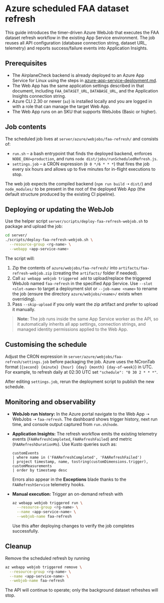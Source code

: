 # Azure scheduled FAA dataset refresh

This guide introduces the timer-driven Azure WebJob that executes the FAA dataset
refresh workflow in the existing App Service environment. The job reuses all API
configuration (database connection string, dataset URL, telemetry) and reports
success/failure events into Application Insights.

## Prerequisites

- The AirplaneCheck backend is already deployed to an Azure App Service for
  Linux using the steps in [azure-app-service-deployment.md](./azure-app-service-deployment.md).
- The Web App has the same application settings described in that document,
  including `FAA_DATASET_URL`, `DATABASE_URL`, and the Application Insights
  connection string.
- Azure CLI 2.30 or newer (`az`) is installed locally and you are logged in with
  a role that can manage the target Web App.
- The Web App runs on an SKU that supports WebJobs (Basic or higher).

## Job contents

The scheduled job lives at `server/azure/webjobs/faa-refresh/` and consists of:

- `run.sh` – a bash entrypoint that finds the deployed backend, enforces
  `NODE_ENV=production`, and runs `node dist/jobs/runScheduledRefresh.js`.
- `settings.job` – a CRON expression (`0 0 */6 * * *`) that fires the job every
  six hours and allows up to five minutes for in-flight executions to stop.

The web job expects the compiled backend (`npm run build` ➝ `dist/`) and
`node_modules/` to be present in the root of the deployed Web App (the default
structure produced by the existing CI pipeline).

## Deploying or updating the WebJob

Use the helper script `server/scripts/deploy-faa-refresh-webjob.sh` to package
and upload the job:

```bash
cd server/
./scripts/deploy-faa-refresh-webjob.sh \
  --resource-group <rg-name> \
  --webapp <app-service-name>
```

The script will:

1. Zip the contents of `azure/webjobs/faa-refresh/` into
   `artifacts/faa-refresh-webjob.zip` (creating the `artifacts/` folder if
   needed).
2. Call `az webapp webjob triggered add` to upload/replace the triggered WebJob
   named `faa-refresh` in the specified App Service. Use `--slot <slot-name>` to
   target a deployment slot or `--job-name <name>` to rename the job (ensure the
   directory `azure/webjobs/<name>/` exists when overriding).
3. Pass `--skip-upload` if you only want the zip artifact and prefer to upload
   it manually.

> **Note:** The job runs inside the same App Service worker as the API, so it
> automatically inherits all app settings, connection strings, and managed
> identity permissions applied to the Web App.

## Customising the schedule

Adjust the CRON expression in `server/azure/webjobs/faa-refresh/settings.job`
before packaging the job. Azure uses the NCronTab format (`{second} {minute}
{hour} {day} {month} {day-of-week}`) in UTC. For example, to refresh daily at
02:30 UTC set `"schedule": "0 30 2 * * *"`.

After editing `settings.job`, rerun the deployment script to publish the new
schedule.

## Monitoring and observability

- **WebJob run history:** In the Azure portal navigate to the Web App ➝ WebJobs ➝
  `faa-refresh`. The dashboard shows trigger history, next run time, and console
  output captured from `run.sh`/`node`.
- **Application Insights:** The refresh workflow emits the existing telemetry
  events (`FAARefreshCompleted`, `FAARefreshFailed`) and metric
  (`FAARefreshDurationMs`). Use Kusto queries such as:

  ```kusto
  customEvents
  | where name in ('FAARefreshCompleted', 'FAARefreshFailed')
  | project timestamp, name, tostring(customDimensions.trigger), customMeasurements
  | order by timestamp desc
  ```

  Errors also appear in the **Exceptions** blade thanks to the
  `FAARefreshService` telemetry hooks.
- **Manual execution:** Trigger an on-demand refresh with

  ```bash
  az webapp webjob triggered run \
    --resource-group <rg-name> \
    --name <app-service-name> \
    --webjob-name faa-refresh
  ```

  Use this after deploying changes to verify the job completes successfully.

## Cleanup

Remove the scheduled refresh by running

```bash
az webapp webjob triggered remove \
  --resource-group <rg-name> \
  --name <app-service-name> \
  --webjob-name faa-refresh
```

The API will continue to operate; only the background dataset refreshes will
stop.
